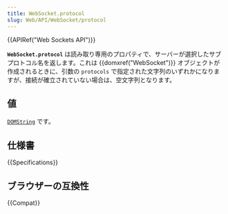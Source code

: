 ```yaml
---
title: WebSocket.protocol
slug: Web/API/WebSocket/protocol
---
```

{{APIRef("Web Sockets API")}}

**`WebSocket.protocol`** は読み取り専用のプロパティで、サーバーが選択したサブプロトコル名を返します。これは {{domxref("WebSocket")}} オブジェクトが作成されるときに、引数の `protocols` で指定された文字列のいずれかになりますが、接続が確立されていない場合は、空文字列となります。

## 値

[`DOMString`](/ja/docs/Web/API/DOMString) です。

## 仕様書

{{Specifications}}

## ブラウザーの互換性

{{Compat}}
